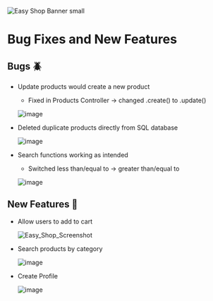 ![Easy Shop Banner small](https://github.com/user-attachments/assets/58c496b9-f881-4e00-9ddd-9e136cb92367)





# Bug Fixes and New Features

## Bugs 🪲
* Update products would create a new product
  * Fixed in Products Controller -> changed .create() to .update()

  ![image](https://github.com/user-attachments/assets/29dc0aa8-1047-4fd7-9293-c2f40323167d)

*  Deleted duplicate products directly from SQL database

     ![image](https://github.com/user-attachments/assets/c14f0dde-8914-4abf-9454-931344ea974a)

   
* Search functions working as intended
    * Switched less than/equal to -> greater than/equal to

  ![image](https://github.com/user-attachments/assets/ca014669-376d-43ac-9c50-284f3214ef08)

## New Features 🧩
* Allow users to add to cart

  ![Easy_Shop_Screenshot](https://github.com/user-attachments/assets/75bc5d73-290c-4914-ae31-1e9e1aeffdcd)


* Search products by category

  ![image](https://github.com/user-attachments/assets/fc36d51a-7e90-4db9-ac97-183252102d75)

* Create Profile

    ![image](https://github.com/user-attachments/assets/743d6e34-89b0-46c7-9ec5-2858a29ab317)
